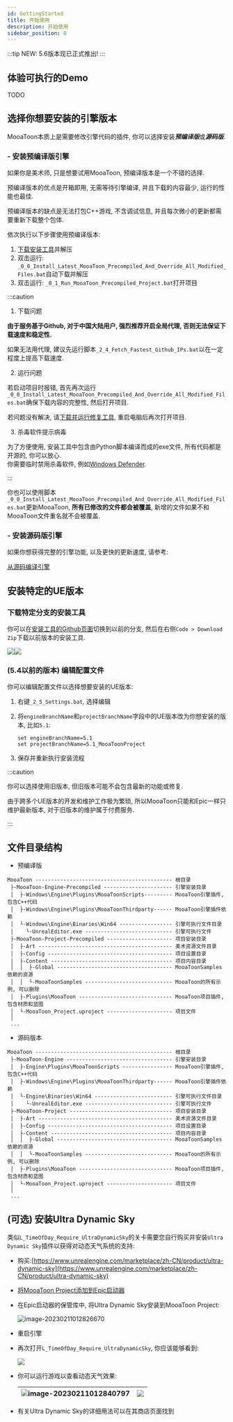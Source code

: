 ```yaml
---
id: GettingStarted
title: 开始使用
description: 开始使用
sidebar_position: 0
---
```

:::tip
NEW: 5.6版本现已正式推出!
:::

## 体验可执行的Demo

TODO

## 选择你想要安装的引擎版本

MooaToon本质上是需要修改引擎代码的插件, 你可以选择安装***预编译版***或***源码版***.

### - 安装预编译版引擎

如果你是美术师, 只是想要试用MooaToon, 预编译版本是一个不错的选择.

预编译版本的优点是开箱即用, 无需等待引擎编译, 并且下载的内容最少, 运行的性能也最佳.

预编译版本的缺点是无法打包C++游戏, 不含调试信息, 并且每次微小的更新都需要重新下载整个包体.

依次执行以下步骤使用预编译版本:

1. [下载安装工具](https://github.com/JasonMa0012/MooaToon/archive/refs/heads/main.zip)并解压
2. 双击运行: `_0_0_Install_Latest_MooaToon_Precompiled_And_Override_All_Modified_Files.bat`自动下载并解压
3. 双击运行: `_0_1_Run_MooaToon_Precompiled_Project.bat`打开项目

:::caution

1. 下载问题

**由于服务基于Github, 对于中国大陆用户, 强烈推荐开启全局代理, 否则无法保证下载速度和稳定性.**

如果无法用代理, 建议先运行脚本`_2_4_Fetch_Fastest_Github_IPs.bat`以在一定程度上提高下载速度.

2. 运行问题

若启动项目时报错, 首先再次运行`_0_0_Install_Latest_MooaToon_Precompiled_And_Override_All_Modified_Files.bat`确保下载内容的完整性, 然后打开项目.

若问题没有解决, 请[下载并运行修复工具](https://drive.google.com/file/d/1DR80HhJu5iZ15RA71AO757_UgzG-_qig/view), 重启电脑后再次打开项目.

3. 杀毒软件提示病毒

为了方便使用, 安装工具中包含由Python脚本编译而成的exe文件, 所有代码都是开源的, 你可以放心.  
你需要临时禁用杀毒软件, 例如[Windows Defender](https://support.microsoft.com/en-us/windows/turn-off-defender-antivirus-protection-in-windows-security-99e6004f-c54c-8509-773c-a4d776b77960).

:::

你也可以使用脚本`_0_0_Install_Latest_MooaToon_Precompiled_And_Override_All_Modified_Files.bat`更新MooaToon, **所有已修改的文件都会被覆盖**, 新增的文件如果不和MooaToon文件重名就不会被覆盖.

### - 安装源码版引擎

如果你想获得完整的引擎功能, 以及更快的更新速度, 请参考:

[从源码编译引擎](BuildEnginefromSourceCode.md)

## 安装特定的UE版本

### 下载特定分支的安装工具

你可以在[安装工具的Github页面](https://github.com/JasonMa0012/MooaToon)切换到以前的分支, 然后在右侧`Code > Download Zip`下载以前版本的安装工具.

![](assets/Pasted%20image%2020241201175614.png)![](assets/Pasted%20image%2020241201175718.png)

### (5.4以前的版本) 编辑配置文件

你可以编辑配置文件以选择想要安装的UE版本:

1. 右键`_2_5_Settings.bat`, 选择编辑

2. 将`engineBranchName`和`projectBranchName`字段中的UE版本改为你想安装的版本, 比如`5.1`:

   ```
   set engineBranchName=5.1
   set projectBranchName=5.1_MooaToonProject
   ```
3. 保存并重新执行安装流程

:::caution

你可以选择使用旧版本, 但旧版本可能不会包含最新的功能或修复.

由于跨多个UE版本的开发和维护工作极为繁琐, 所以MooaToon只能和Epic一样只维护最新版本, 对于旧版本的维护属于付费服务.

:::

## 文件目录结构

- 预编译版

```
MooaToon -------------------------------------------- 根目录
 ├-MooaToon-Engine-Precompiled ---------------------- 引擎安装目录
 │  ├-Windows\Engine\Plugins\MooaToonScripts--------- MooaToon引擎插件, 包含C++代码
 │  ├-Windows\Engine\Plugins\MooaToonThirdparty------ MooaToon引擎插件依赖
 │  └-Windows\Engine\Binaries\Win64 ----------------- 引擎可执行文件目录
 │    └-UnrealEditor.exe ---------------------------- 引擎可执行文件
 ├-MooaToon-Project-Precompiled --------------------- 项目安装目录
 │  ├-Art ------------------------------------------- 美术资源文件目录
 │  ├-Config ---------------------------------------- 项目设置目录
 │  ├-Content --------------------------------------- 项目内容目录
 │  │  ├-Global ------------------------------------- MooaToonSamples依赖的资源
 │  │  └-MooaToonSamples ---------------------------- MooaToon的所有示例, 可以删除
 │  ├-Plugins\MooaToon ------------------------------ MooaToon项目插件, 包含材质和蓝图
 │  └-MooaToon_Project.uproject --------------------- 项目文件
 │
 ...  
```

- 源码版本

```
MooaToon -------------------------------------------- 根目录
 ├-MooaToon-Engine ---------------------------------- 引擎安装目录
 │  ├-Engine\Plugins\MooaToonScripts ---------------- MooaToon引擎插件, 包含C++代码
 │  ├-Windows\Engine\Plugins\MooaToonThirdparty------ MooaToon引擎插件依赖
 │  └-Engine\Binaries\Win64 ------------------------- 引擎可执行文件目录
 │    └-UnrealEditor.exe ---------------------------- 引擎可执行文件
 ├-MooaToon-Project --------------------------------- 项目安装目录
 │  ├-Art ------------------------------------------- 美术资源文件目录
 │  ├-Config ---------------------------------------- 项目设置目录
 │  ├-Content --------------------------------------- 项目内容目录
 │  │  ├-Global ------------------------------------- MooaToonSamples依赖的资源
 │  │  └-MooaToonSamples ---------------------------- MooaToon的所有示例, 可以删除
 │  ├-Plugins\MooaToon ------------------------------ MooaToon项目插件, 包含材质和蓝图
 │  └-MooaToon_Project.uproject --------------------- 项目文件
 │
 ...  
```

## (可选) 安装Ultra Dynamic Sky

类似`L_TimeOfDay_Require_UltraDynamicSky`的关卡需要您自行购买并安装`Ultra Dynamic Sky`插件以获得对动态天气系统的支持:

- 购买:[https://www.unrealengine.com/marketplace/zh-CN/product/ultra-dynamic-sky](https://www.unrealengine.com/marketplace/zh-CN/product/ultra-dynamic-sky)

- [将MooaToon Project添加到Epic启动器](/docs/FAQ#无法在epic启动器中找到mooatoon-project)

- 在Epic启动器的保管库中, 将Ultra Dynamic Sky安装到MooaToon Project:

  ![image-20230211012826670](./assets/image-20230211012826670.png)

- 重启引擎

- 再次打开`L_TimeOfDay_Require_UltraDynamicSky`, 你应该能够看到:

  ![](./assets/image-20230211002455202.png)

- 你可以运行游戏以查看动态天气效果:

  | ![image-20230211012840797](./assets/image-20230211012840797-1676996483716-3.png) | ![](https://github.com/JasonMa0012/MooaToon/blob/main/README.assets/Mooa_gif.gif?raw=true) |
  | ------------------------------------------------------------ | ------------------------------------------------------------ |

  

- 有关Ultra Dynamic Sky的详细用法可以在其商店页面找到
